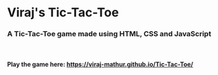 # Viraj's Tic-Tac-Toe

### A Tic-Tac-Toe game made using HTML, CSS and JavaScript
<br>

#### Play the game here: https://viraj-mathur.github.io/Tic-Tac-Toe/
